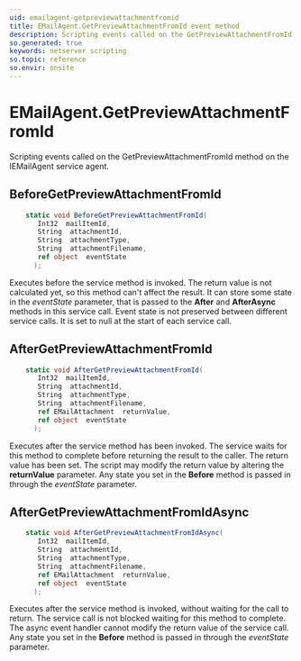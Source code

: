 ```yaml
---
uid: emailagent-getpreviewattachmentfromid
title: EMailAgent.GetPreviewAttachmentFromId event method
description: Scripting events called on the GetPreviewAttachmentFromId method on the EMailAgent service agent.
so.generated: true
keywords: netserver scripting
so.topic: reference
so.envir: onsite
---
```

# EMailAgent.GetPreviewAttachmentFromId

Scripting events called on the <see cref='M:IEMailAgent.GetPreviewAttachmentFromId'>GetPreviewAttachmentFromId</see> method on the <see cref='IEMailAgent'>IEMailAgent</see>  service agent.

## BeforeGetPreviewAttachmentFromId
```cs
    static void BeforeGetPreviewAttachmentFromId(
       Int32  mailItemId,
       String  attachmentId,
       String  attachmentType,
       String  attachmentFilename,
       ref object  eventState
      );
```
Executes before the service method is invoked.
The return value is not calculated yet, so this method can't affect the result.
It can store some state in the *eventState* parameter, that is passed to the **After** and **AfterAsync** methods in this service call.
Event state is not preserved between different service calls. It is set to null at the start of each service call.
## AfterGetPreviewAttachmentFromId
```cs
    static void AfterGetPreviewAttachmentFromId(
       Int32  mailItemId,
       String  attachmentId,
       String  attachmentType,
       String  attachmentFilename,
       ref EMailAttachment  returnValue,
       ref object  eventState
      );
```
Executes after the service method has been invoked. The service waits for this method to complete before returning the result to the caller.
The return value has been set. The script may modify the return value by altering the **returnValue** parameter.
Any state you set in the **Before** method is passed in through the *eventState* parameter.
## AfterGetPreviewAttachmentFromIdAsync
```cs
    static void AfterGetPreviewAttachmentFromIdAsync(
       Int32  mailItemId,
       String  attachmentId,
       String  attachmentType,
       String  attachmentFilename,
       ref EMailAttachment  returnValue,
       ref object  eventState
      );
```
Executes after the service method is invoked, without waiting for the call to return.
The service call is not blocked waiting for this method to complete.
The async event handler cannot modify the return value of the service call.
Any state you set in the **Before** method is passed in through the *eventState* parameter.

